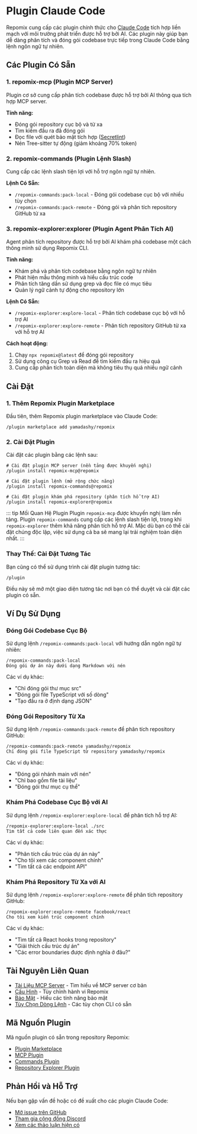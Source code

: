 # Plugin Claude Code

Repomix cung cấp các plugin chính thức cho [Claude Code](https://docs.anthropic.com/en/docs/claude-code/overview) tích hợp liền mạch với môi trường phát triển được hỗ trợ bởi AI. Các plugin này giúp bạn dễ dàng phân tích và đóng gói codebase trực tiếp trong Claude Code bằng lệnh ngôn ngữ tự nhiên.

## Các Plugin Có Sẵn

### 1. repomix-mcp (Plugin MCP Server)

Plugin cơ sở cung cấp phân tích codebase được hỗ trợ bởi AI thông qua tích hợp MCP server.

**Tính năng:**
- Đóng gói repository cục bộ và từ xa
- Tìm kiếm đầu ra đã đóng gói
- Đọc file với quét bảo mật tích hợp ([Secretlint](https://github.com/secretlint/secretlint))
- Nén Tree-sitter tự động (giảm khoảng 70% token)

### 2. repomix-commands (Plugin Lệnh Slash)

Cung cấp các lệnh slash tiện lợi với hỗ trợ ngôn ngữ tự nhiên.

**Lệnh Có Sẵn:**
- `/repomix-commands:pack-local` - Đóng gói codebase cục bộ với nhiều tùy chọn
- `/repomix-commands:pack-remote` - Đóng gói và phân tích repository GitHub từ xa

### 3. repomix-explorer:explorer (Plugin Agent Phân Tích AI)

Agent phân tích repository được hỗ trợ bởi AI khám phá codebase một cách thông minh sử dụng Repomix CLI.

**Tính năng:**
- Khám phá và phân tích codebase bằng ngôn ngữ tự nhiên
- Phát hiện mẫu thông minh và hiểu cấu trúc code
- Phân tích tăng dần sử dụng grep và đọc file có mục tiêu
- Quản lý ngữ cảnh tự động cho repository lớn

**Lệnh Có Sẵn:**
- `/repomix-explorer:explore-local` - Phân tích codebase cục bộ với hỗ trợ AI
- `/repomix-explorer:explore-remote` - Phân tích repository GitHub từ xa với hỗ trợ AI

**Cách hoạt động:**
1. Chạy `npx repomix@latest` để đóng gói repository
2. Sử dụng công cụ Grep và Read để tìm kiếm đầu ra hiệu quả
3. Cung cấp phân tích toàn diện mà không tiêu thụ quá nhiều ngữ cảnh

## Cài Đặt

### 1. Thêm Repomix Plugin Marketplace

Đầu tiên, thêm Repomix plugin marketplace vào Claude Code:

```text
/plugin marketplace add yamadashy/repomix
```

### 2. Cài Đặt Plugin

Cài đặt các plugin bằng các lệnh sau:

```text
# Cài đặt plugin MCP server (nền tảng được khuyến nghị)
/plugin install repomix-mcp@repomix

# Cài đặt plugin lệnh (mở rộng chức năng)
/plugin install repomix-commands@repomix

# Cài đặt plugin khám phá repository (phân tích hỗ trợ AI)
/plugin install repomix-explorer@repomix
```

::: tip Mối Quan Hệ Plugin
Plugin `repomix-mcp` được khuyến nghị làm nền tảng. Plugin `repomix-commands` cung cấp các lệnh slash tiện lợi, trong khi `repomix-explorer` thêm khả năng phân tích hỗ trợ AI. Mặc dù bạn có thể cài đặt chúng độc lập, việc sử dụng cả ba sẽ mang lại trải nghiệm toàn diện nhất.
:::

### Thay Thế: Cài Đặt Tương Tác

Bạn cũng có thể sử dụng trình cài đặt plugin tương tác:

```text
/plugin
```

Điều này sẽ mở một giao diện tương tác nơi bạn có thể duyệt và cài đặt các plugin có sẵn.

## Ví Dụ Sử Dụng

### Đóng Gói Codebase Cục Bộ

Sử dụng lệnh `/repomix-commands:pack-local` với hướng dẫn ngôn ngữ tự nhiên:

```text
/repomix-commands:pack-local
Đóng gói dự án này dưới dạng Markdown với nén
```

Các ví dụ khác:
- "Chỉ đóng gói thư mục src"
- "Đóng gói file TypeScript với số dòng"
- "Tạo đầu ra ở định dạng JSON"

### Đóng Gói Repository Từ Xa

Sử dụng lệnh `/repomix-commands:pack-remote` để phân tích repository GitHub:

```text
/repomix-commands:pack-remote yamadashy/repomix
Chỉ đóng gói file TypeScript từ repository yamadashy/repomix
```

Các ví dụ khác:
- "Đóng gói nhánh main với nén"
- "Chỉ bao gồm file tài liệu"
- "Đóng gói thư mục cụ thể"

### Khám Phá Codebase Cục Bộ với AI

Sử dụng lệnh `/repomix-explorer:explore-local` để phân tích hỗ trợ AI:

```text
/repomix-explorer:explore-local ./src
Tìm tất cả code liên quan đến xác thực
```

Các ví dụ khác:
- "Phân tích cấu trúc của dự án này"
- "Cho tôi xem các component chính"
- "Tìm tất cả các endpoint API"

### Khám Phá Repository Từ Xa với AI

Sử dụng lệnh `/repomix-explorer:explore-remote` để phân tích repository GitHub:

```text
/repomix-explorer:explore-remote facebook/react
Cho tôi xem kiến trúc component chính
```

Các ví dụ khác:
- "Tìm tất cả React hooks trong repository"
- "Giải thích cấu trúc dự án"
- "Các error boundaries được định nghĩa ở đâu?"

## Tài Nguyên Liên Quan

- [Tài Liệu MCP Server](/guide/mcp-server) - Tìm hiểu về MCP server cơ bản
- [Cấu Hình](/guide/configuration) - Tùy chỉnh hành vi Repomix
- [Bảo Mật](/guide/security) - Hiểu các tính năng bảo mật
- [Tùy Chọn Dòng Lệnh](/guide/command-line-options) - Các tùy chọn CLI có sẵn

## Mã Nguồn Plugin

Mã nguồn plugin có sẵn trong repository Repomix:

- [Plugin Marketplace](https://github.com/yamadashy/repomix/tree/main/.claude-plugin)
- [MCP Plugin](https://github.com/yamadashy/repomix/tree/main/.claude/plugins/repomix-mcp)
- [Commands Plugin](https://github.com/yamadashy/repomix/tree/main/.claude/plugins/repomix-commands)
- [Repository Explorer Plugin](https://github.com/yamadashy/repomix/tree/main/.claude/plugins/repomix-explorer)

## Phản Hồi và Hỗ Trợ

Nếu bạn gặp vấn đề hoặc có đề xuất cho các plugin Claude Code:

- [Mở issue trên GitHub](https://github.com/yamadashy/repomix/issues)
- [Tham gia cộng đồng Discord](https://discord.gg/wNYzTwZFku)
- [Xem các thảo luận hiện có](https://github.com/yamadashy/repomix/discussions)
